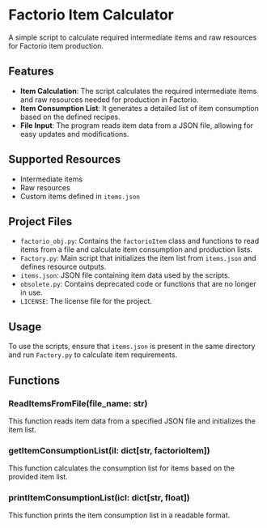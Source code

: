# Factorio Item Calculator

A simple script to calculate required intermediate items and raw resources for Factorio item production.

## Features

- **Item Calculation**: The script calculates the required intermediate items and raw resources needed for production in Factorio.
- **Item Consumption List**: It generates a detailed list of item consumption based on the defined recipes.
- **File Input**: The program reads item data from a JSON file, allowing for easy updates and modifications.

## Supported Resources

- Intermediate items
- Raw resources
- Custom items defined in `items.json`

## Project Files

- `factorio_obj.py`: Contains the `factorioItem` class and functions to read items from a file and calculate item consumption and production lists.
- `Factory.py`: Main script that initializes the item list from `items.json` and defines resource outputs.
- `items.json`: JSON file containing item data used by the scripts.
- `obsolete.py`: Contains deprecated code or functions that are no longer in use.
- `LICENSE`: The license file for the project.

## Usage

To use the scripts, ensure that `items.json` is present in the same directory and run `Factory.py` to calculate item requirements.

## Functions

### ReadItemsFromFile(file_name: str)
This function reads item data from a specified JSON file and initializes the item list.

### getItemConsumptionList(il: dict[str, factorioItem])
This function calculates the consumption list for items based on the provided item list.

### printItemConsumptionList(icl: dict[str, float])
This function prints the item consumption list in a readable format.

